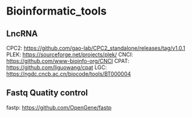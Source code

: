 # Bioinformatic_tools
## LncRNA
CPC2: https://github.com/gao-lab/CPC2_standalone/releases/tag/v1.0.1
PLEK: https://sourceforge.net/projects/plek/
CNCI: https://github.com/www-bioinfo-org/CNCI
CPAT: https://github.com/liguowang/cpat
LGC:  https://ngdc.cncb.ac.cn/biocode/tools/BT000004

## Fastq Quatity control
fastp: https://github.com/OpenGene/fastp

